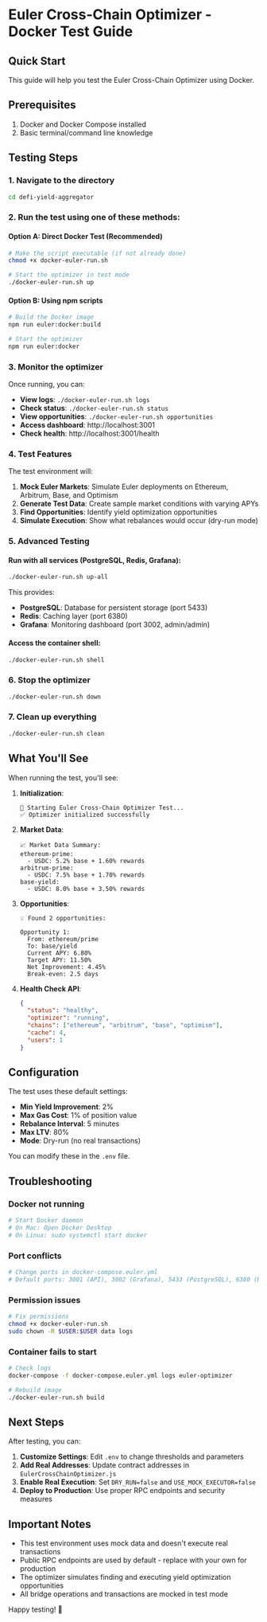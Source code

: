 # Euler Cross-Chain Optimizer - Docker Test Guide

## Quick Start

This guide will help you test the Euler Cross-Chain Optimizer using Docker.

## Prerequisites

1. Docker and Docker Compose installed
2. Basic terminal/command line knowledge

## Testing Steps

### 1. Navigate to the directory
```bash
cd defi-yield-aggregator
```

### 2. Run the test using one of these methods:

#### Option A: Direct Docker Test (Recommended)
```bash
# Make the script executable (if not already done)
chmod +x docker-euler-run.sh

# Start the optimizer in test mode
./docker-euler-run.sh up
```

#### Option B: Using npm scripts
```bash
# Build the Docker image
npm run euler:docker:build

# Start the optimizer
npm run euler:docker
```

### 3. Monitor the optimizer

Once running, you can:

- **View logs**: `./docker-euler-run.sh logs`
- **Check status**: `./docker-euler-run.sh status`
- **View opportunities**: `./docker-euler-run.sh opportunities`
- **Access dashboard**: http://localhost:3001
- **Check health**: http://localhost:3001/health

### 4. Test Features

The test environment will:

1. **Mock Euler Markets**: Simulate Euler deployments on Ethereum, Arbitrum, Base, and Optimism
2. **Generate Test Data**: Create sample market conditions with varying APYs
3. **Find Opportunities**: Identify yield optimization opportunities
4. **Simulate Execution**: Show what rebalances would occur (dry-run mode)

### 5. Advanced Testing

#### Run with all services (PostgreSQL, Redis, Grafana):
```bash
./docker-euler-run.sh up-all
```

This provides:
- **PostgreSQL**: Database for persistent storage (port 5433)
- **Redis**: Caching layer (port 6380)
- **Grafana**: Monitoring dashboard (port 3002, admin/admin)

#### Access the container shell:
```bash
./docker-euler-run.sh shell
```

### 6. Stop the optimizer
```bash
./docker-euler-run.sh down
```

### 7. Clean up everything
```bash
./docker-euler-run.sh clean
```

## What You'll See

When running the test, you'll see:

1. **Initialization**:
   ```
   🚀 Starting Euler Cross-Chain Optimizer Test...
   ✅ Optimizer initialized successfully
   ```

2. **Market Data**:
   ```
   📈 Market Data Summary:
   ethereum-prime:
     - USDC: 5.2% base + 1.60% rewards
   arbitrum-prime:
     - USDC: 7.5% base + 1.70% rewards
   base-yield:
     - USDC: 8.0% base + 3.50% rewards
   ```

3. **Opportunities**:
   ```
   💡 Found 2 opportunities:
   
   Opportunity 1:
     From: ethereum/prime
     To: base/yield
     Current APY: 6.80%
     Target APY: 11.50%
     Net Improvement: 4.45%
     Break-even: 2.5 days
   ```

4. **Health Check API**:
   ```json
   {
     "status": "healthy",
     "optimizer": "running",
     "chains": ["ethereum", "arbitrum", "base", "optimism"],
     "cache": 4,
     "users": 1
   }
   ```

## Configuration

The test uses these default settings:

- **Min Yield Improvement**: 2%
- **Max Gas Cost**: 1% of position value
- **Rebalance Interval**: 5 minutes
- **Max LTV**: 80%
- **Mode**: Dry-run (no real transactions)

You can modify these in the `.env` file.

## Troubleshooting

### Docker not running
```bash
# Start Docker daemon
# On Mac: Open Docker Desktop
# On Linux: sudo systemctl start docker
```

### Port conflicts
```bash
# Change ports in docker-compose.euler.yml
# Default ports: 3001 (API), 3002 (Grafana), 5433 (PostgreSQL), 6380 (Redis)
```

### Permission issues
```bash
# Fix permissions
chmod +x docker-euler-run.sh
sudo chown -R $USER:$USER data logs
```

### Container fails to start
```bash
# Check logs
docker-compose -f docker-compose.euler.yml logs euler-optimizer

# Rebuild image
./docker-euler-run.sh build
```

## Next Steps

After testing, you can:

1. **Customize Settings**: Edit `.env` to change thresholds and parameters
2. **Add Real Addresses**: Update contract addresses in `EulerCrossChainOptimizer.js`
3. **Enable Real Execution**: Set `DRY_RUN=false` and `USE_MOCK_EXECUTOR=false`
4. **Deploy to Production**: Use proper RPC endpoints and security measures

## Important Notes

- This test environment uses mock data and doesn't execute real transactions
- Public RPC endpoints are used by default - replace with your own for production
- The optimizer simulates finding and executing yield optimization opportunities
- All bridge operations and transactions are mocked in test mode

Happy testing! 🚀

